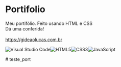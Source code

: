 # Portifolio

Meu portifólio. Feito usando HTML e CSS
<br>
Dá uma conferida!
<br>
<br>
https://gideaolucas.com.br

<img align="center" alt="Visual Studio Code" src="https://img.shields.io/badge/Visual_Studio_Code-0078D4?style=for-the-badge&logo=visual%20studio%20code&logoColor=white" /><img align="center" alt="HTML5" src="https://img.shields.io/badge/HTML5-E34F26?style=for-the-badge&logo=html5&logoColor=white" /><img align="center" alt="CSS3" src="https://img.shields.io/badge/CSS3-1572B6?style=for-the-badge&logo=css3&logoColor=white" /><img align="center" alt="JavaScript" src="https://img.shields.io/badge/JavaScript-F7DF1E?style=for-the-badge&logo=javascript&logoColor=black" />

#   t e s t e _ p o r t 
 
 

